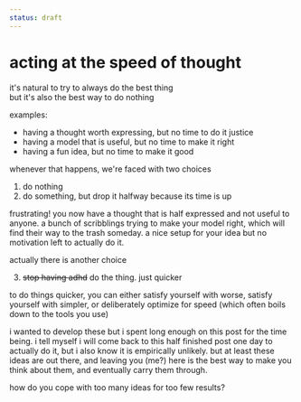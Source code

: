 ```yaml
---
status: draft
---
```


# acting at the speed of thought

it's natural to try to always do the best thing  
but it's also the best way to do nothing  

examples:
- having a thought worth expressing, but no time to do it justice
- having a model that is useful, but no time to make it right
- having a fun idea, but no time to make it good

whenever that happens, we're faced with two choices
1. do nothing
1. do something, but drop it halfway because its time is up

frustrating!
you now have a thought that is half expressed and not useful to anyone.
a bunch of scribblings trying to make your model right, which will find their way to the trash someday.
a nice setup for your idea but no motivation left to actually do it.

actually there is another choice

3. ~~stop having adhd~~ do the thing. just quicker

to do things quicker, you can either satisfy yourself with worse, satisfy yourself with simpler, or deliberately optimize for speed (which often boils down to the tools you use)

i wanted to develop these but i spent long enough on this post for the time being.
i tell myself i will come back to this half finished post one day to actually do it, but i also know it is empirically unlikely.
but at least these ideas are out there, and leaving you (me?) here is the best way to make you think about them, and eventually carry them through.

how do you cope with too many ideas for too few results?
